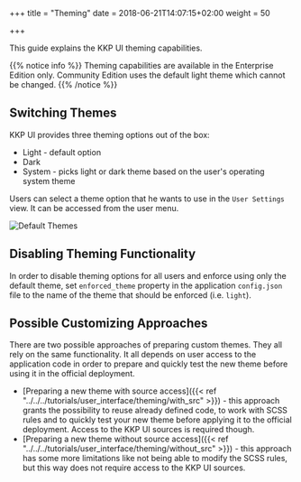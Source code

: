 +++
title = "Theming"
date = 2018-06-21T14:07:15+02:00
weight = 50

+++

This guide explains the KKP UI theming capabilities.

{{% notice info %}}
Theming capabilities are available in the Enterprise Edition only. Community Edition uses the default light theme which
cannot be changed.
{{% /notice %}}

## Switching Themes
KKP UI provides three theming options out of the box:

- Light - default option
- Dark 
- System - picks light or dark theme based on the user's operating system theme

Users can select a theme option that he wants to use in the `User Settings` view. It can be accessed from the user menu.

![Default Themes](/img/kubermatic/master/ui/themes.jpg?classes=shadow,border "KKP UI Default Themes")

## Disabling Theming Functionality
In order to disable theming options for all users and enforce using only the default theme, set `enforced_theme`
property in the application `config.json` file to the name of the theme that should be enforced (i.e. `light`).

## Possible Customizing Approaches
There are two possible approaches of preparing custom themes. They all rely on the same functionality. It all depends on
user access to the application code in order to prepare and quickly test the new theme before using it in the official
deployment.

- [Preparing a new theme with source access]({{< ref "../../../tutorials/user_interface/theming/with_src" >}}) - this
  approach grants the possibility to reuse already defined code, to work with SCSS rules and to quickly test your new
  theme before applying it to the official deployment. Access to the KKP UI sources is required though.
- [Preparing a new theme without source access]({{< ref "../../../tutorials/user_interface/theming/without_src" >}}) -
  this approach has some more limitations like not being able to modify the SCSS rules, but this way does not require
  access to the KKP UI sources.
  